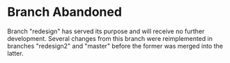 Branch Abandoned
================

Branch "redesign" has served its purpose and will receive no further development. Several changes from this branch were reimplemented in branches "redesign2" and "master" before the former was merged into the latter.
